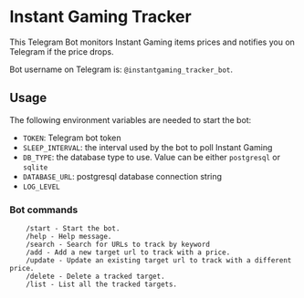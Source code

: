 # Instant Gaming Tracker

This Telegram Bot monitors Instant Gaming items prices and notifies you on Telegram if the price drops.

Bot username on Telegram is: `@instantgaming_tracker_bot`.

## Usage

The following environment variables are needed to start the bot:
* `TOKEN`: Telegram bot token
* `SLEEP_INTERVAL`: the interval used by the bot to poll Instant Gaming
* `DB_TYPE`: the database type to use. Value can be either `postgresql` or `sqlite`
* `DATABASE_URL`: postgresql database connection string
* `LOG_LEVEL`

### Bot commands

```
    /start - Start the bot.
    /help - Help message.
    /search - Search for URLs to track by keyword
    /add - Add a new target url to track with a price.
    /update - Update an existing target url to track with a different price.
    /delete - Delete a tracked target.
    /list - List all the tracked targets.
```
